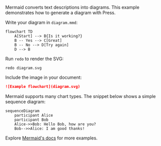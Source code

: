 Mermaid converts text descriptions into diagrams. This example demonstrates
how to generate a diagram with Press.

Write your diagram in `diagram.mmd`:

```mermaid
flowchart TD
    A[Start] --> B{Is it working?}
    B -- Yes --> C[Great]
    B -- No --> D[Try again]
    D --> B
```

Run `redo` to render the SVG:

```
redo diagram.svg
```

Include the image in your document:

```markdown
![Example flowchart](diagram.svg)
```

Mermaid supports many chart types. The snippet below shows a simple
sequence diagram:

```mermaid
sequenceDiagram
    participant Alice
    participant Bob
    Alice->>Bob: Hello Bob, how are you?
    Bob-->>Alice: I am good thanks!
```

Explore [Mermaid's docs](https://mermaid.js.org/) for more examples.

